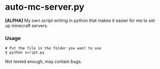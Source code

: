 # auto-mc-server.py

**[ALPHA]** My own script writing in python that makes it easier for me to set up minecraft servers.

### Usage

```shell
# Put the file in the folder you want to use
$ python script.py
```
Not tested enough, may contain bugs.